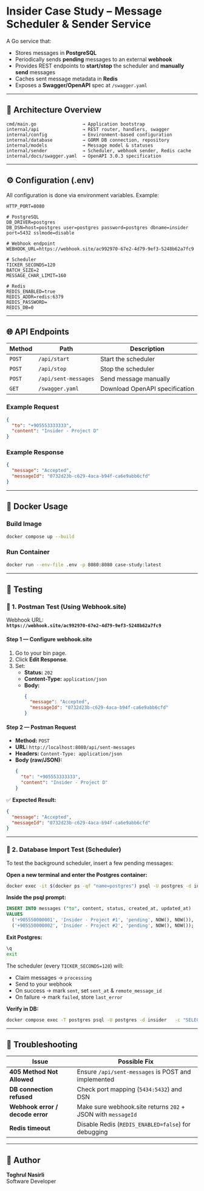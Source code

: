 # Insider Case Study – Message Scheduler & Sender Service

A Go service that:
- Stores messages in **PostgreSQL**
- Periodically sends **pending** messages to an external **webhook**
- Provides REST endpoints to **start/stop** the scheduler and **manually send** messages
- Caches sent message metadata in **Redis**
- Exposes a **Swagger/OpenAPI** spec at `/swagger.yaml`

---
## 🧩 Architecture Overview

```
cmd/main.go                 → Application bootstrap
internal/api                → REST router, handlers, swagger
internal/config             → Environment-based configuration
internal/database           → GORM DB connection, repository
internal/models             → Message model & statuses
internal/sender             → Scheduler, webhook sender, Redis cache
internal/docs/swagger.yaml  → OpenAPI 3.0.3 specification
```

---

## ⚙️ Configuration (.env)

All configuration is done via environment variables. Example:

```env
HTTP_PORT=8080

# PostgreSQL
DB_DRIVER=postgres
DB_DSN=host=postgres user=postgres password=postgres dbname=insider port=5432 sslmode=disable

# Webhook endpoint
WEBHOOK_URL=https://webhook.site/ac992970-67e2-4d79-9ef3-5248b62a7fc9

# Scheduler
TICKER_SECONDS=120
BATCH_SIZE=2
MESSAGE_CHAR_LIMIT=160

# Redis
REDIS_ENABLED=true
REDIS_ADDR=redis:6379
REDIS_PASSWORD=
REDIS_DB=0
```
---

## 🌐 API Endpoints

| Method | Path | Description |
|--------|------|-------------|
| `POST` | `/api/start` | Start the scheduler |
| `POST` | `/api/stop` | Stop the scheduler |
| `POST` | `/api/sent-messages` | Send message manually |
| `GET` | `/swagger.yaml` | Download OpenAPI specification |

### Example Request
```json
{
  "to": "+905553333333",
  "content": "Insider - Project D"
}
```

### Example Response
```json
{
  "message": "Accepted",
  "messageId": "0732d23b-c629-4aca-b94f-ca6e9abb6cfd"
}
```

---

## 🐳 Docker Usage

### Build Image
```bash
docker compose up --build
```

### Run Container
```bash
docker run --env-file .env -p 8080:8080 case-study:latest
```
---
## 🧪 Testing

### 🧭 1. Postman Test (Using Webhook.site)

Webhook URL:  
**`https://webhook.site/ac992970-67e2-4d79-9ef3-5248b62a7fc9`**

#### Step 1 — Configure webhook.site
1. Go to your bin page.
2. Click **Edit Response**.
3. Set:
    - **Status:** `202`
    - **Content-Type:** `application/json`
    - **Body:**
      ```json
      {
        "message": "Accepted",
        "messageId": "0732d23b-c629-4aca-b94f-ca6e9abb6cfd"
      }
      ```

#### Step 2 — Postman Request
- **Method:** `POST`
- **URL:** `http://localhost:8080/api/sent-messages`
- **Headers:** `Content-Type: application/json`
- **Body (raw/JSON):**
  ```json
  {
    "to": "+905553333333",
    "content": "Insider - Project D"
  }
  ```

✅ **Expected Result:**
```json
{
  "message": "Accepted",
  "messageId": "0732d23b-c629-4aca-b94f-ca6e9abb6cfd"
}
```

---

### 🧮 2. Database Import Test (Scheduler)

To test the background scheduler, insert a few pending messages:

**Open a new terminal and enter the Postgres container:**
```bash
docker exec -it $(docker ps -qf "name=postgres") psql -U postgres -d insider
```

**Inside the psql prompt:**
```sql
INSERT INTO messages ("to", content, status, created_at, updated_at)
VALUES
  ('+905550000001', 'Insider - Project #1', 'pending', NOW(), NOW()),
  ('+905550000002', 'Insider - Project #2', 'pending', NOW(), NOW());
```
**Exit Postgres:**
```bash
\q
exit
```

The scheduler (every `TICKER_SECONDS=120`) will:
- Claim messages → `processing`
- Send to your webhook
- On success → mark `sent`, set `sent_at` & `remote_message_id`
- On failure → mark `failed`, store `last_error`

**Verify in DB:**
```bash
docker compose exec -T postgres psql -U postgres -d insider   -c "SELECT id, to, status, sent_at, remote_message_id, last_error FROM messages ORDER BY id DESC LIMIT 10;"
```
---

## 🧯 Troubleshooting

| Issue | Possible Fix |
|-------|---------------|
| **405 Method Not Allowed** | Ensure `/api/sent-messages` is POST and implemented |
| **DB connection refused** | Check port mapping (`5434:5432`) and DSN |
| **Webhook error / decode error** | Make sure webhook.site returns `202` + JSON with `messageId` |
| **Redis timeout** | Disable Redis (`REDIS_ENABLED=false`) for debugging |

---

## 👤 Author

**Toghrul Nasirli**  
Software Developer 
